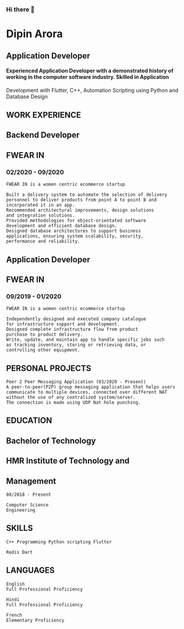 ### Hi there 👋

# Dipin Arora

## Application Developer


#### Experienced Application Developer with a demonstrated history of working in the computer software industry. Skilled in Application
Development with Flutter, C++, Automation Scripting using Python and Database Design

## WORK EXPERIENCE

## Backend Developer

## FWEAR IN

### 02/2020 - 09/2020

```
FWEAR IN is a women centric ecommerce startup
```
```
Built a delivery system to automate the selection of delivery
personnel to deliver products from point A to point B and
incorporated it in an app.
Recommended architectural improvements, design solutions
and integration solutions.
Provided methodologies for object-orientated software
development and efficient database design.
Designed database architectures to support business
applications, ensuring system scalability, security,
performance and reliability.
```
## Application Developer

## FWEAR IN

### 09/2019 - 01/2020

```
FWEAR IN is a women centric ecommerce startup
```
```
Independently designed and executed company catalogue
for infrastructure support and development.
Designed complete infrastructure flow from product
purchase to product delivery.
Write, update, and maintain app to handle specific jobs such
as tracking inventory, storing or retrieving data, or
controlling other equipment.
```
## PERSONAL PROJECTS

```
Peer 2 Peer Messaging Application (03/2020 - Present)
A peer-to-peer(P2P) group messaging application that helps users
communicate to multiple devices, connected over different NAT
without the use of any centralized system/server.
The connection is made using UDP Nat hole punching.
```
## EDUCATION

## Bachelor of Technology

## HMR Institute of Technology and

## Management

```
08/2018 - Present 
```
```
Computer Science
Engineering
```
## SKILLS

```
C++ Programming Python scripting Flutter
```
```
Redis Dart
```
## LANGUAGES

```
English
Full Professional Proficiency
```
```
Hindi
Full Professional Proficiency
```
```
French
Elementary Proficiency
```
